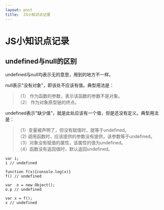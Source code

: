 ```yaml
---
layout: post
title:  JS小知识点记录 
---
```




# JS小知识点记录

## undefined与null的区别

undefined与null均表示无的意思，用到的地方不一样。

null表示"没有对象"，即该处不应该有值。典型用法是：

>（1） 作为函数的参数，表示该函数的参数不是对象。<br />
>（2） 作为对象原型链的终点。

undefined表示"缺少值"，就是此处应该有一个值，但是还没有定义。典型用法是：

>（1）变量被声明了，但没有赋值时，就等于undefined。<br />
>（2) 调用函数时，应该提供的参数没有提供，该参数等于undefined。<br />
>（3）对象没有赋值的属性，该属性的值为undefined。<br />
>（4）函数没有返回值时，默认返回undefined。

```
var i;
i // undefined

function f(x){console.log(x)}
f() // undefined

var  o = new Object();
o.p // undefined

var x = f();
x // undefined
```







